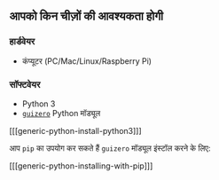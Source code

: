 ## आपको किन चीज़ों की आवश्यकता होगी

### हार्डवेयर

* कंप्यूटर (PC/Mac/Linux/Raspberry Pi)

### सॉफ्टवेयर

* Python 3
* [`guizero`](https://lawsie.github.io/guizero/) Python मॉड्यूल

[[[generic-python-install-python3]]]

आप `pip` का उपयोग कर सकते हैं `guizero` मॉड्यूल इंस्टॉल करने के लिए:

[[[generic-python-installing-with-pip]]]
